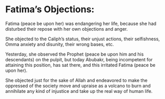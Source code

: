Fatima’s Objections:
====================

Fatima (peace be upon her) was endangering her life, because she had
disturbed their repose with her own objections and anger.

She objected to the Caliph’s status, their unjust actions, their
selfishness, Omma anxiety and disunity, their wrong bases, etc.

Yesterday, she observed the Prophet (peace be upon him and his
descendants) on the pulpit, but today Abubakr, being incompetent for
attaining this position, has sat there, and this irritated Fatima (peace
be upon her).

She objected just for the sake of Allah and endeavored to make the
oppressed of the society move and upraise as a volcano to burn and
annihilate any kind of injustice and take up the real way of human life.


